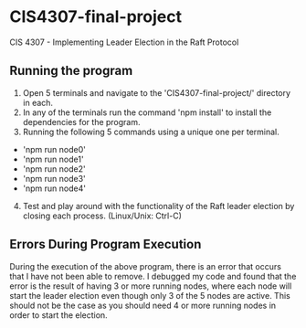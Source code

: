 # CIS4307-final-project
CIS 4307 - Implementing Leader Election in the Raft Protocol

## Running the program
1. Open 5 terminals and navigate to the 'CIS4307-final-project/' directory in each.
2. In any of the terminals run the command 'npm install' to install the dependencies for the program.
3. Running the following 5 commands using a unique one per terminal.
- 'npm run node0'
- 'npm run node1'
- 'npm run node2'
- 'npm run node3'
- 'npm run node4'
4. Test and play around with the functionality of the Raft leader election by closing each process. (Linux/Unix: Ctrl-C)

## Errors During Program Execution
During the execution of the above program, there is an error that occurs that I have not been able to remove. I debugged my code and found that the error is the result of having 3 or more running nodes, where each node will start the leader election even though only 3 of the 5 nodes are active. This should not be the case as you should need 4 or more running nodes in order to start the election.
